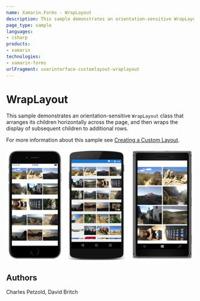 ```yaml
---
name: Xamarin.Forms - WrapLayout
description: This sample demonstrates an orientation-sensitive WrapLayout class that arranges its children horizontally across the page, and then wraps the...
page_type: sample
languages:
- csharp
products:
- xamarin
technologies:
- xamarin-forms
urlFragment: userinterface-customlayout-wraplayout
---
```

# WrapLayout

This sample demonstrates an orientation-sensitive `WrapLayout` class that arranges its children horizontally across the page, and then wraps the display of subsequent children to additional rows.

For more information about this sample see [Creating a Custom Layout](https://developer.xamarin.com/guides/xamarin-forms/user-interface/layouts/custom/).

![WrapLayout application screenshot](Screenshots/01All.png "WrapLayout application screenshot")

## Authors

Charles Petzold, David Britch
